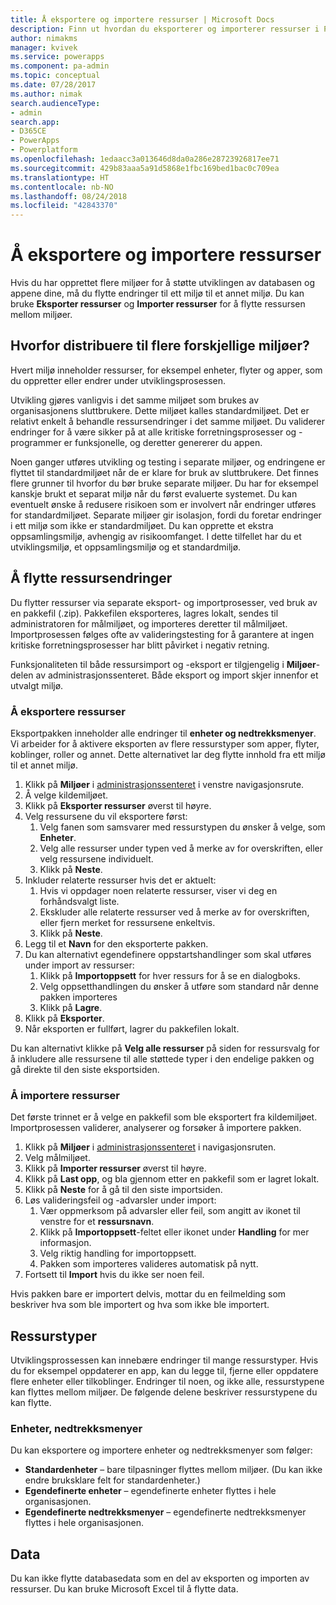 ```yaml
---
title: Å eksportere og importere ressurser | Microsoft Docs
description: Finn ut hvordan du eksporterer og importerer ressurser i PowerApps
author: nimakms
manager: kvivek
ms.service: powerapps
ms.component: pa-admin
ms.topic: conceptual
ms.date: 07/28/2017
ms.author: nimak
search.audienceType:
- admin
search.app:
- D365CE
- PowerApps
- Powerplatform
ms.openlocfilehash: 1edaacc3a013646d8da0a286e28723926817ee71
ms.sourcegitcommit: 429b83aaa5a91d5868e1fbc169bed1bac0c709ea
ms.translationtype: HT
ms.contentlocale: nb-NO
ms.lasthandoff: 08/24/2018
ms.locfileid: "42843370"
---
```

# <a name="export-and-import-resources"></a>Å eksportere og importere ressurser
Hvis du har opprettet flere miljøer for å støtte utviklingen av databasen og appene dine, må du flytte endringer til ett miljø til et annet miljø. Du kan bruke **Eksporter ressurser** og **Importer ressurser** for å flytte ressursen mellom miljøer.

## <a name="why-use-multiple-environments"></a>Hvorfor distribuere til flere forskjellige miljøer?
Hvert miljø inneholder ressurser, for eksempel enheter, flyter og apper, som du oppretter eller endrer under utviklingsprosessen. 

Utvikling gjøres vanligvis i det samme miljøet som brukes av organisasjonens sluttbrukere. Dette miljøet kalles standardmiljøet. Det er relativt enkelt å behandle ressursendringer i det samme miljøet. Du validerer endringer for å være sikker på at alle kritiske forretningsprosesser og -programmer er funksjonelle, og deretter genererer du appen.

Noen ganger utføres utvikling og testing i separate miljøer, og endringene er flyttet til standardmiljøet når de er klare for bruk av sluttbrukere. Det finnes flere grunner til hvorfor du bør bruke separate miljøer. Du har for eksempel kanskje brukt et separat miljø når du først evaluerte systemet. Du kan eventuelt ønske å redusere risikoen som er involvert når endringer utføres for standardmiljøet. Separate miljøer gir isolasjon, fordi du foretar endringer i ett miljø som ikke er standardmiljøet. Du kan opprette et ekstra oppsamlingsmiljø, avhengig av risikoomfanget. I dette tilfellet har du et utviklingsmiljø, et oppsamlingsmiljø og et standardmiljø.

## <a name="moving-resource-changes"></a>Å flytte ressursendringer
Du flytter ressurser via separate eksport- og importprosesser, ved bruk av en pakkefil (.zip). Pakkefilen eksporteres, lagres lokalt, sendes til administratoren for målmiljøet, og importeres deretter til målmiljøet. Importprosessen følges ofte av valideringstesting for å garantere at ingen kritiske forretningsprosesser har blitt påvirket i negativ retning.

Funksjonaliteten til både ressursimport og -eksport er tilgjengelig i **Miljøer**-delen av administrasjonssenteret. Både eksport og import skjer innenfor et utvalgt miljø.

### <a name="export-resources"></a>Å eksportere ressurser
Eksportpakken inneholder alle endringer til **enheter og nedtrekksmenyer**. Vi arbeider for å aktivere eksporten av flere ressurstyper som apper, flyter, koblinger, roller og annet. Dette alternativet lar deg flytte innhold fra ett miljø til et annet miljø.

1. Klikk på **Miljøer** i [administrasjonssenteret](https://admin.powerapps.com) i venstre navigasjonsrute.
2. Å velge kildemiljøet.
3. Klikk på **Eksporter ressurser** øverst til høyre.
4. Velg ressursene du vil eksportere først:
   1. Velg fanen som samsvarer med ressurstypen du ønsker å velge, som **Enheter**.
   2. Velg alle ressurser under typen ved å merke av for overskriften, eller velg ressursene individuelt.
   3. Klikk på **Neste**.
5. Inkluder relaterte ressurser hvis det er aktuelt:
   1. Hvis vi oppdager noen relaterte ressurser, viser vi deg en forhåndsvalgt liste.
   2. Ekskluder alle relaterte ressurser ved å merke av for overskriften, eller fjern merket for ressursene enkeltvis.
   3. Klikk på **Neste**.
6. Legg til et **Navn** for den eksporterte pakken.
7. Du kan alternativt egendefinere oppstartshandlinger som skal utføres under import av ressurser:
   1. Klikk på **Importoppsett** for hver ressurs for å se en dialogboks.
   2. Velg oppsetthandlingen du ønsker å utføre som standard når denne pakken importeres
   3. Klikk på **Lagre**.
8. Klikk på **Eksporter**.
9. Når eksporten er fullført, lagrer du pakkefilen lokalt.

Du kan alternativt klikke på **Velg alle ressurser** på siden for ressursvalg for å inkludere alle ressursene til alle støttede typer i den endelige pakken og gå direkte til den siste eksportsiden.

### <a name="import-resources"></a>Å importere ressurser
Det første trinnet er å velge en pakkefil som ble eksportert fra kildemiljøet. Importprosessen validerer, analyserer og forsøker å importere pakken.

1. Klikk på **Miljøer** i [administrasjonssenteret](https://admin.powerapps.com) i navigasjonsruten.
2. Velg målmiljøet.
3. Klikk på **Importer ressurser** øverst til høyre.
4. Klikk på **Last opp**, og bla gjennom etter en pakkefil som er lagret lokalt.
5. Klikk på **Neste** for å gå til den siste importsiden.
6. Løs valideringsfeil og -advarsler under import:
   1. Vær oppmerksom på advarsler eller feil, som angitt av ikonet til venstre for et **ressursnavn**.
   2. Klikk på **Importoppsett**-feltet eller ikonet under **Handling** for mer informasjon.
   3. Velg riktig handling for importoppsett.
   4. Pakken som importeres valideres automatisk på nytt.
7. Fortsett til **Import** hvis du ikke ser noen feil.

Hvis pakken bare er importert delvis, mottar du en feilmelding som beskriver hva som ble importert og hva som ikke ble importert.

## <a name="resource-types"></a>Ressurstyper
Utviklingsprossessen kan innebære endringer til mange ressurstyper. Hvis du for eksempel oppdaterer en app, kan du legge til, fjerne eller oppdatere flere enheter eller tilkoblinger. Endringer til noen, og ikke alle, ressurstypene kan flyttes mellom miljøer. De følgende delene beskriver ressurstypene du kan flytte.

### <a name="entities-picklists"></a>Enheter, nedtrekksmenyer
Du kan eksportere og importere enheter og nedtrekksmenyer som følger:

* **Standardenheter** – bare tilpasninger flyttes mellom miljøer. (Du kan ikke endre bruksklare felt for standardenheter.)
* **Egendefinerte enheter** – egendefinerte enheter flyttes i hele organisasjonen.
* **Egendefinerte nedtrekksmenyer** – egendefinerte nedtrekksmenyer flyttes i hele organisasjonen.

## <a name="data"></a>Data
Du kan ikke flytte databasedata som en del av eksporten og importen av ressurser. Du kan bruke Microsoft Excel til å flytte data. 

